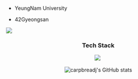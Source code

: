 <h3 align="center"></h3>

- YeungNam University


- 42Gyeongsan
<img src="https://img.shields.io/badge/-42-black?style=for-the-badge&logo=42&logoColor=white" />

<h3 align="center">Tech Stack</h3>

<div align="center">
  <img src="https://img.shields.io/badge/c-A8B9CC.svg?style=for-the-badge&logo=c&logoColor=black" />&nbsp

<div align="center">
  
  ![carpbreadj's GitHub stats](https://github-readme-stats.vercel.app/api?username=carpbreadj&show_icons=true&theme=dracula)
